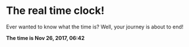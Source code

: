 # The real time clock!

Ever wanted to know what the time is? Well, your journey is about to end!

**The time is Nov 26, 2017, 06:42**